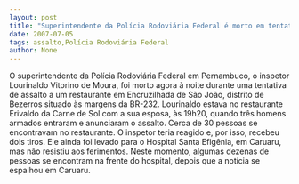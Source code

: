 ```yaml
---
layout: post
title: "Superintendente da Polícia Rodoviária Federal é morto em tentativa de assalto"
date: 2007-07-05
tags: assalto,Polícia Rodoviária Federal
author: None
---
```

O superintendente da Pol&iacute;cia Rodovi&aacute;ria Federal em Pernambuco, o inspetor Lourinaldo Vitorino de Moura, foi morto agora &agrave; noite durante uma tentativa de assalto a um restaurante em Encruzilhada de S&atilde;o Jo&atilde;o, distrito de Bezerros situado &agrave;s margens da BR-232.
Lourinaldo estava no restaurante Erivaldo da Carne de Sol com a sua esposa, &agrave;s 19h20, quando tr&ecirc;s homens armados entraram e anunciaram o assalto. Cerca de 30 pessoas se encontravam no restaurante. O inspetor teria reagido e, por isso, recebeu dois tiros. Ele ainda foi levado para o Hospital Santa Efig&ecirc;nia, em Caruaru, mas n&atilde;o resistiu aos ferimentos.
Neste momento, algumas dezenas de pessoas se encontram na frente do hospital, depois que a not&iacute;cia se espalhou em Caruaru. 